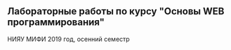 Лабораторные работы по курсу "Основы WEB программирования"
-------------------------------------
НИЯУ МИФИ 2019 год, осенний семестр
